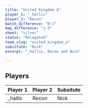 ```yaml
---
title: "United Kingdom A"
player_1: "_hallis"
player_2: "Recon"
match_difference: "0-1"
map_difference: "1-3"
sheet: "silver"
status: "Relegated"
team_slug: "united_kingdom_a"
subsitute: "Nick"
excerpt: "_hallis, Recon and Nick"

---
```

## Players

| Player 1 | Player 2 | Subsitute |
| -- | -- | -- |
| _hallis | Recon | Nick |
